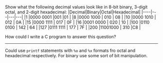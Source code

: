 Show what the following decimal values look like in 8-bit binary, 3-digit octal, and 2-digit hexadecimal:
|Decimal|Binary|Octal|Hexadecimal|
|----|---|---|---|
|1   |0000 0001   |001   |01   |
|8   |0000 1000   | 010  | 08  |
|10  |0000 1010   | 012  | 0A  |
|15  |0000 1111   | 017  | 0F  |
|16  |0001 0000   | 020   | 10  |
|100 |0110 0100   | 142  | 64  |
|127 |0111 1111   | 177  | 7F  |
|200 |11001000   | 310  |C8   |

How could I write a C program to answer this question?

---
Could use `printf` statements with `%o` and `%x` formats fro octal and hexadecimal respectively. For binary use some sort of bit manipulation.